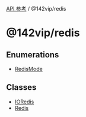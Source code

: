 [API 参考](../../index.md) / @142vip/redis

# @142vip/redis

## Enumerations

- [RedisMode](enumerations/RedisMode.md)

## Classes

- [IORedis](classes/IORedis.md)
- [Redis](classes/Redis.md)
